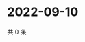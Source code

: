 # 2022-09-10

共 0 条

<!-- BEGIN WEIBO -->
<!-- 最后更新时间 Sat Sep 10 2022 04:04:30 GMT+0800 (China Standard Time) -->

<!-- END WEIBO -->
